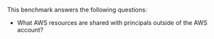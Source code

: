 This benchmark answers the following questions:

- What AWS resources are shared with principals outside of the AWS account?
